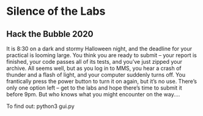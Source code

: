 # Silence of the Labs
## Hack the Bubble 2020

It is 8:30 on a dark and stormy Halloween night, and the deadline for your practical is looming large. You think you are ready to submit – your report is finished, your code passes all of its tests, and you’ve just zipped your archive. All seems well, but as you log in to MMS, you hear a crash of thunder and a flash of light, and your computer suddenly turns off. You frantically press the power button to turn it on again, but it’s no use. There’s only one option left – get to the labs and hope there’s time to submit it before 9pm. But who knows what you might encounter on the way.... 

To find out: python3 gui.py
